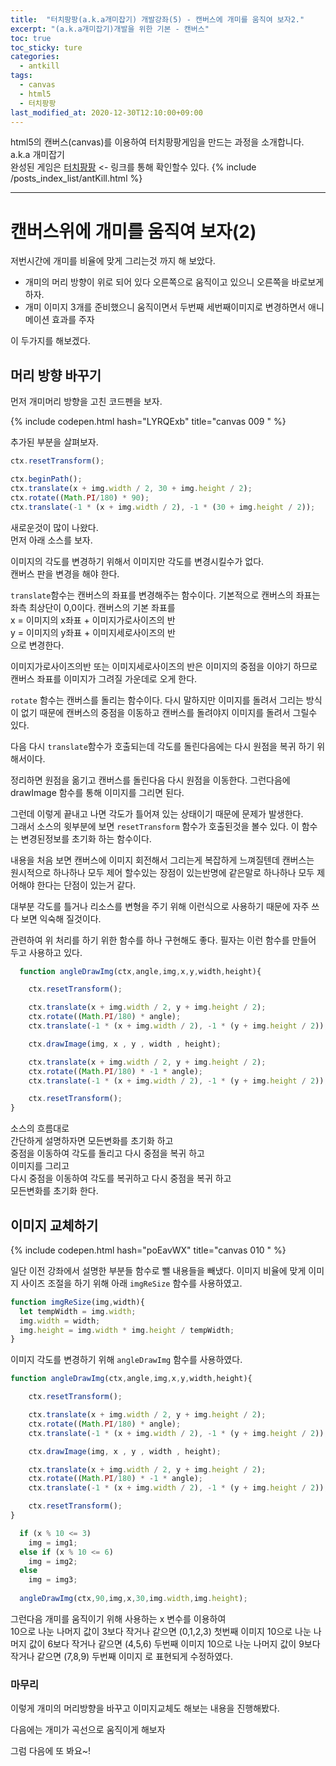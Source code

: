 ```yaml
---
title:  "터치팡팡(a.k.a개미잡기) 개발강좌(5) - 캔버스에 개미를 움직여 보자2."
excerpt: "(a.k.a개미잡기)개발을 위한 기본 - 캔버스"
toc: true
toc_sticky: ture
categories:
  - antkill
tags:
  - canvas
  - html5
  - 터치팡팡
last_modified_at: 2020-12-30T12:10:00+09:00
---
```


html5의 캔버스(canvas)를 이용하여 터치팡팡게임을 만드는 과정을 소개합니다. a.k.a 개미잡기  
완성된 게임은 [터치팡팡](https://mnmsoft.co.kr/content/ant) <- 링크를 통해 확인할수 있다.
{% include /posts_index_list/antKill.html %}

---

# 캔버스위에 개미를 움직여 보자(2)

저번시간에 개미를 비율에 맞게 그리는것 까지 해 보았다.

- 개미의 머리 방향이 위로 되어 있다 오른쪽으로 움직이고 있으니 오른쪽을 바로보게 하자.
- 개미 이미지 3개를 준비했으니 움직이면서 두번째 세번째이미지로 변경하면서 애니메이션 효과를 주자
  
이 두가지를 해보겠다.

## 머리 방향 바꾸기

먼저 개미머리 방향을 고친 코드펜을 보자.

{% include codepen.html hash="LYRQExb" title="canvas 009 " %} 


추가된 부분을 살펴보자.
``` js
ctx.resetTransform();
```

``` js
ctx.beginPath();
ctx.translate(x + img.width / 2, 30 + img.height / 2);
ctx.rotate((Math.PI/180) * 90);
ctx.translate(-1 * (x + img.width / 2), -1 * (30 + img.height / 2));
```

새로운것이 많이 나왔다.  
먼저 아래 소스를 보자.  

이미지의 각도를 변경하기 위해서 이미지만 각도를 변경시킬수가 없다.  
캔버스 판을 변경을 해야 한다.  

`translate`함수는 캔버스의 좌표를 변경해주는 함수이다.
기본적으로 캔버스의 좌표는 좌측 최상단이 0,0이다.
캔버스의 기본 좌표를   
x = 이미지의 x좌표 + 이미지가로사이즈의 반  
y = 이미지의 y좌표 + 이미지세로사이즈의 반  
으로 변경한다.

이미지가로사이즈의반 또는 이미지세로사이즈의 반은 이미지의 중점을 이야기 하므로 
캔버스 좌표를 이미지가 그려질 가운데로 오게 한다.

`rotate` 함수는 캔버스를 돌리는 함수이다.
다시 말하지만 이미지를 돌려서 그리는 방식이 없기 때문에 캔버스의 중점을 이동하고 캔버스를 돌려야지 이미지를 돌려서 그릴수 있다.

다음 다시 `translate`함수가 호출되는데 각도를 돌린다음에는 다시 원점을 복귀 하기 위해서이다.

정리하면 원점을 옮기고 캔버스를 돌린다음 다시 원점을 이동한다.
그런다음에 drawImage 함수를 통해 이미지를 그리면 된다.

그런데 이렇게 끝내고 나면 각도가 틀어져 있는 상태이기 때문에 문제가 발생한다.  
그래서 소스의 윗부분에 보면
`resetTransform` 함수가 호출된것을 볼수 있다.
이 함수는 변경된정보를 초기화 하는 함수이다.

내용을 처음 보면 캔버스에 이미지 회전해서 그리는게 복잡하게 느껴질텐데 캔버스는  
원시적으로 하나하나 모두 제어 할수있는 장점이 있는반명에 
같은말로 하나하나 모두 제어해야 한다는 단점이 있는거 같다.

대부분 각도를 틀거나 리소스를 변형을 주기 위해 이런식으로 사용하기 때문에 자주 쓰다 보면 익숙해 질것이다.

관련하여 위 처리를 하기 위한 함수를 하나 구현해도 좋다.
필자는 이런 함수를 만들어 두고 사용하고 있다.

``` js
  function angleDrawImg(ctx,angle,img,x,y,width,height){

	ctx.resetTransform();

	ctx.translate(x + img.width / 2, y + img.height / 2);
	ctx.rotate((Math.PI/180) * angle);
	ctx.translate(-1 * (x + img.width / 2), -1 * (y + img.height / 2));

	ctx.drawImage(img, x , y , width , height);

	ctx.translate(x + img.width / 2, y + img.height / 2);
	ctx.rotate((Math.PI/180) * -1 * angle);
	ctx.translate(-1 * (x + img.width / 2), -1 * (y + img.height / 2));

	ctx.resetTransform();
}
```

소스의 흐름대로  
간단하게 설명하자면 모든변화를 초기화 하고  
중점을 이동하여 각도를 돌리고 다시 중점을 복귀 하고  
이미지를 그리고  
다시 중점을 이동하여 각도를 복귀하고 다시 중점을 복귀 하고  
모든변화를 초기화 한다.  


## 이미지 교체하기

{% include codepen.html hash="poEavWX" title="canvas 010 " %} 

일단 이전 강좌에서 설명한 부분들 함수로 뺄 내용들을 빼냈다.
이미지 비율에 맞게 이미지 사이즈 조절을 하기 위해 아래  `imgReSize` 함수를 사용하였고.
``` js
function imgReSize(img,width){
  let tempWidth = img.width;
  img.width = width;
  img.height = img.width * img.height / tempWidth;
}
```

이미지 각도를 변경하기 위해 `angleDrawImg` 함수를 사용하였다.
``` js
function angleDrawImg(ctx,angle,img,x,y,width,height){

	ctx.resetTransform();

	ctx.translate(x + img.width / 2, y + img.height / 2);
	ctx.rotate((Math.PI/180) * angle);
	ctx.translate(-1 * (x + img.width / 2), -1 * (y + img.height / 2));

	ctx.drawImage(img, x , y , width , height);

	ctx.translate(x + img.width / 2, y + img.height / 2);
	ctx.rotate((Math.PI/180) * -1 * angle);
	ctx.translate(-1 * (x + img.width / 2), -1 * (y + img.height / 2));

	ctx.resetTransform();
}
```
  
    

``` js
  if (x % 10 <= 3)
    img = img1;
  else if (x % 10 <= 6)
    img = img2;
  else
    img = img3;
    
  angleDrawImg(ctx,90,img,x,30,img.width,img.height);
```

그런다음 개미를 움직이기 위해 사용하는 x 변수를 이용하여  
10으로 나눈 나머지 값이 3보다 작거나 같으면 (0,1,2,3)  첫번째 이미지
10으로 나눈 나머지 값이 6보다 작거나 같으면 (4,5,6)  두번째 이미지
10으로 나눈 나머지 값이 9보다 작거나 같으면 (7,8,9)  두번째 이미지
로 표현되게 수정하였다.


### 마무리 

이렇게 개미의 머리방향을 바꾸고 이미지교체도 해보는 내용을 진행해봤다.

다음에는 개미가 곡선으로 움직이게 해보자

그럼 다음에 또 봐요~!









          





























